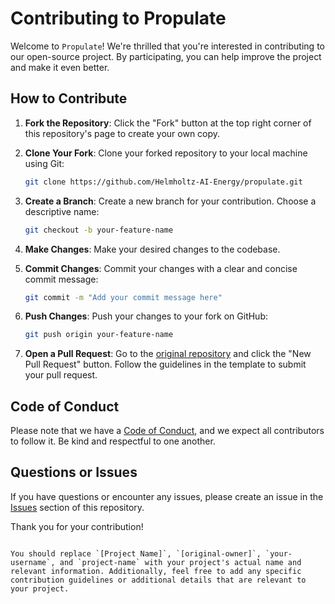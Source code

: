 # Contributing to Propulate

Welcome to ``Propulate``! We're thrilled that you're interested in contributing to our open-source project. By participating, you can help improve the project and make it even better.

## How to Contribute

1. **Fork the Repository**: Click the "Fork" button at the top right corner of this repository's page to create your own copy.

2. **Clone Your Fork**: Clone your forked repository to your local machine using Git:
   ```bash
   git clone https://github.com/Helmholtz-AI-Energy/propulate.git
   ```

3. **Create a Branch**: Create a new branch for your contribution. Choose a descriptive name:
   ```bash
   git checkout -b your-feature-name
   ```

4. **Make Changes**: Make your desired changes to the codebase.

5. **Commit Changes**: Commit your changes with a clear and concise commit message:
   ```bash
   git commit -m "Add your commit message here"
   ```

6. **Push Changes**: Push your changes to your fork on GitHub:
   ```bash
   git push origin your-feature-name
   ```

7. **Open a Pull Request**: Go to the [original repository](https://github.com/Helmholtz-AI-Energy/propulate.git) and click the "New Pull Request" button. Follow the guidelines in the template to submit your pull request.

## Code of Conduct

Please note that we have a [Code of Conduct](CODE_OF_CONDUCT.md), and we expect all contributors to follow it. Be kind and respectful to one another.

## Questions or Issues

If you have questions or encounter any issues, please create an issue in the [Issues](https://github.com/Helmholtz-AI-Energy/propulate.git/issues) section of this repository.

Thank you for your contribution!
```

You should replace `[Project Name]`, `[original-owner]`, `your-username`, and `project-name` with your project's actual name and relevant information. Additionally, feel free to add any specific contribution guidelines or additional details that are relevant to your project.